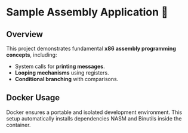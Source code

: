 # Sample Assembly Application 🚀

## Overview
This project demonstrates fundamental **x86 assembly programming concepts**, including:
- System calls for **printing messages**.
- **Looping mechanisms** using registers.
- **Conditional branching** with comparisons.

## Docker Usage
Docker ensures a portable and isolated development environment. This setup automatically installs dependencies NASM and Binutils inside the container.
